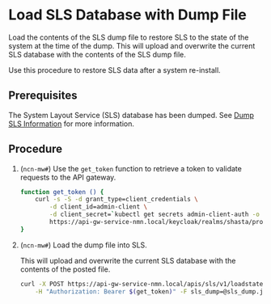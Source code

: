 # Load SLS Database with Dump File

Load the contents of the SLS dump file to restore SLS to the state of the system at the time of the dump. This will upload and overwrite the current SLS database with the contents of the SLS dump file.

Use this procedure to restore SLS data after a system re-install.

## Prerequisites

The System Layout Service \(SLS\) database has been dumped. See [Dump SLS Information](Dump_SLS_Information.md) for more information.

## Procedure

1. (`ncn-mw#`) Use the `get_token` function to retrieve a token to validate requests to the API gateway.

    ```bash
    function get_token () {
        curl -s -S -d grant_type=client_credentials \
            -d client_id=admin-client \
            -d client_secret=`kubectl get secrets admin-client-auth -o jsonpath='{.data.client-secret}' | base64 -d` \
            https://api-gw-service-nmn.local/keycloak/realms/shasta/protocol/openid-connect/token | jq -r '.access_token'
    }
    ```

1. (`ncn-mw#`) Load the dump file into SLS.

    This will upload and overwrite the current SLS database with the contents of the posted file.

    ```bash
    curl -X POST https://api-gw-service-nmn.local/apis/sls/v1/loadstate \
        -H "Authorization: Bearer $(get_token)" -F sls_dump=@sls_dump.json
    ```

